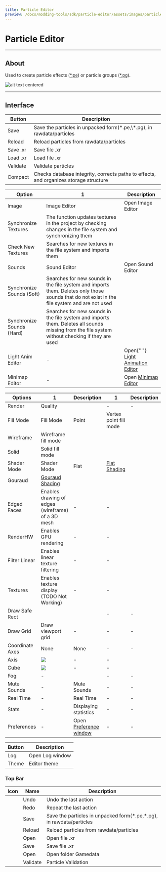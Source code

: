 ```yaml
---
title: Particle Editor
preview: /docs/modding-tools/sdk/particle-editor/assets/images/particle-editor.png
---
```


# Particle Editor

___

## About

Used to create particle effects ([*.pe](../../../references/file-formats/particles/pe.md)) or particle groups ([*.pg](../../../references/file-formats/particles/pg.md)).

![alt text centered](assets/images/particle-editor.png)

___

## Interface

<Tabs>
  <TabItem value="file" label="File" default>
<table>
  <thead>
    <tr>
      <th>Button</th>
      <th>Description</th>
    </tr>
  </thead>
  <tbody>
    <tr>
      <td>Save</td>
      <td>
        Save the particles in unpacked form(*.pe,\*.pg), in rawdata/particles
      </td>
    </tr>
    <tr>
      <td>Reload</td>
      <td>Reload particles from rawdata/particles</td>
    </tr>
    <tr>
      <td>Save .xr</td>
      <td>Save file .xr</td>
    </tr>
    <tr>
      <td>Load .xr</td>
      <td>Load file .xr</td>
    </tr>
    <tr>
      <td>Validate</td>
      <td>Validate particles</td>
    </tr>
    <tr>
      <td>Compact</td>
      <td>
        Checks database integrity, corrects paths to effects, and organizes
        storage structure
      </td>
    </tr>
  </tbody>
</table>
  </TabItem>
  <TabItem value="editors" label="Editors">
<table>
  <thead>
    <tr>
      <th>Option</th>
      <th>1</th>
      <th>Description</th>
    </tr>
  </thead>
  <tbody>
    <tr>
      <td rowSpan={3}>Image</td>
      <td>Image Editor</td>
      <td>Open Image Editor</td>
    </tr>
    <tr>
      <td>Synchronize Textures</td>
      <td>
        The function updates textures in the project by checking changes in the
        file system and synchronizing them
      </td>
    </tr>
    <tr>
      <td>Check New Textures</td>
      <td>Searches for new textures in the file system and imports them</td>
    </tr>
    <tr>
      <td rowSpan={3}>Sounds</td>
      <td>Sound Editor</td>
      <td>Open Sound Editor</td>
    </tr>
    <tr>
      <td>Synchronize Sounds (Soft)</td>
      <td>
        Searches for new sounds in the file system and imports them. Deletes
        only those sounds that do not exist in the file system and are not used
      </td>
    </tr>
    <tr>
      <td>Synchronize Sounds (Hard)</td>
      <td>
        Searches for new sounds in the file system and imports them. Deletes all
        sounds missing from the file system without checking if they are used
      </td>
    </tr>
    <tr>
      <td>Light Anim Editor</td>
      <td>-</td>
      <td>
        Open{" "}
        <a href="../light-animations-editor/light-animations-editor.md">
          Light Animation Editor
        </a>
      </td>
    </tr>
    <tr>
      <td>Minimap Editor</td>
      <td>-</td>
      <td>
        Open <a href="../minimap-editor/minimap-editor.md">Minimap Editor</a>
      </td>
    </tr>
  </tbody>
</table>
  </TabItem>
  <TabItem value="options" label="Options">
<table>
  <thead>
    <tr>
      <th>Options</th>
      <th>1</th>
      <th>Description</th>
      <th>1</th>
      <th>Description</th>
    </tr>
  </thead>
  <tbody>
    <tr>
      <td rowSpan={10}>Render</td>
      <td>Quality</td>
      <td />
      <td>-</td>
      <td>-</td>
    </tr>
    <tr>
      <td rowSpan={3}>Fill Mode</td>
      <td rowSpan={3}>Fill Mode</td>
      <td>Point</td>
      <td>Vertex point fill mode</td>
    </tr>
    <tr>
      <td>Wireframe</td>
      <td>Wireframe fill mode</td>
    </tr>
    <tr>
      <td>Solid</td>
      <td>Solid fill mode</td>
    </tr>
    <tr>
      <td rowSpan={2}>Shader Mode</td>
      <td rowSpan={2}>Shader Mode</td>
      <td>Flat</td>
      <td>
        <a href="https://en.wikipedia.org/wiki/Shading#Flat_shading">
          Flat Shading
        </a>
      </td>
    </tr>
    <tr>
      <td>Gouraud</td>
      <td>
        <a href="https://en.wikipedia.org/wiki/Gouraud_shading">
          Gouraud Shading
        </a>
      </td>
    </tr>
    <tr>
      <td>Edged Faces</td>
      <td>Enables drawing of edges (wireframe) of a 3D mesh</td>
      <td>-</td>
      <td>-</td>
    </tr>
    <tr>
      <td>RenderHW</td>
      <td>Enables GPU rendering</td>
      <td>-</td>
      <td>-</td>
    </tr>
    <tr>
      <td>Filter Linear</td>
      <td>Enables linear texture filtering</td>
      <td>-</td>
      <td>-</td>
    </tr>
    <tr>
      <td>Textures</td>
      <td>Enables texture display (TODO Not Working)</td>
      <td>-</td>
      <td>-</td>
    </tr>
    <tr>
      <td>Draw Safe Rect</td>
      <td />
      <td />
      <td>-</td>
      <td>-</td>
    </tr>
    <tr>
      <td>Draw Grid</td>
      <td>Draw viewport grid</td>
      <td>-</td>
      <td>-</td>
      <td>-</td>
    </tr>
    <tr>
      <td rowSpan={3}>Coordinate Axes</td>
      <td>None</td>
      <td>None</td>
      <td>-</td>
      <td>-</td>
    </tr>
    <tr>
      <td>Axis</td>
      <td>
        <img src="../assets/images/ca-axis.png" />
      </td>
      <td>-</td>
      <td>-</td>
    </tr>
    <tr>
      <td>Cube</td>
      <td>
        <img src="../assets/images/ca-cube.png" />
      </td>
      <td>-</td>
      <td>-</td>
    </tr>
    <tr>
      <td>Fog</td>
      <td>-</td>
      <td />
      <td>-</td>
      <td>-</td>
    </tr>
    <tr>
      <td>Mute Sounds</td>
      <td>-</td>
      <td>Mute Sounds</td>
      <td>-</td>
      <td>-</td>
    </tr>
    <tr>
      <td>Real Time</td>
      <td>-</td>
      <td>Real Time</td>
      <td>-</td>
      <td>-</td>
    </tr>
    <tr>
      <td>Stats</td>
      <td>-</td>
      <td>Displaying statistics</td>
      <td>-</td>
      <td>-</td>
    </tr>
    <tr>
      <td>Preferences</td>
      <td>-</td>
      <td>
        Open <a href="../editors-preference.md">Preference window</a>
      </td>
      <td>-</td>
      <td>-</td>
    </tr>
  </tbody>
</table>
  </TabItem>
  <TabItem value="windows" label="Windows">
<table>
  <thead>
    <tr>
      <th>Button</th>
      <th>Description</th>
    </tr>
  </thead>
  <tbody>
    <tr>
      <td>Log</td>
      <td>Open Log window</td>
    </tr>
    <tr>
      <td>Theme</td>
      <td>Editor theme</td>
    </tr>
  </tbody>
</table>
  </TabItem>
</Tabs>

### Top Bar

| Icon | Name | Description |
|:---:|---|---|
|  | Undo | Undo the last action |
|  | Redo | Repeat the last action |
|  | Save | Save the particles in unpacked form(*.pe,\*.pg), in rawdata/particles |
|  | Reload | Reload particles from rawdata/particles |
|  | Open | Open file .xr |
|  | Save | Save file .xr |
|  | Open | Open folder Gamedata |
|  | Validate | Particle Validation |
